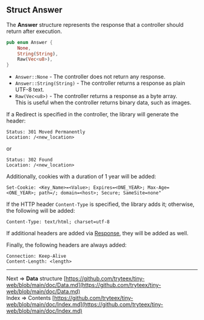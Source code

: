 ## Struct __Answer__
The __Answer__ structure represents the response that a controller should return after execution.
```rust
pub enum Answer {
    None,
    String(String),
    Raw(Vec<u8>),
}
```
* `Answer::None` - The controller does not return any response.
* `Answer::String(String)` - The controller returns a response as plain UTF-8 text.
* `Raw(Vec<u8>)` -  The controller returns a response as a byte array.  
This is useful when the controller returns binary data, such as images.

If a Redirect is specified in the controller, the library will generate the header:
```http
Status: 301 Moved Permanently
Location: /<new_location>
```
or 
```http
Status: 302 Found
Location: /<new_location>
```
Additionally, cookies with a duration of 1 year will be added:
```http
Set-Cookie: <Key_Name>=<Value>; Expires=<ONE_YEAR>; Max-Age=<ONE_YEAR>; path=/; domain=<host>; Secure; SameSite=none"
```
If the HTTP header ```Content-Type``` is specified, the library adds it; otherwise, the following will be added:
```http
Content-Type: text/html; charset=utf-8
```
If additional headers are added via [Response](https://github.com/tryteex/tiny-web/blob/main/doc/Response.md), they will be added as well.

Finally, the following headers are always added:
```http
Connection: Keep-Alive
Content-Length: <length>
```
___
Next => __Data__ structure [https://github.com/tryteex/tiny-web/blob/main/doc/Data.md](https://github.com/tryteex/tiny-web/blob/main/doc/Data.md)   
Index => Contents [https://github.com/tryteex/tiny-web/blob/main/doc/Index.md](https://github.com/tryteex/tiny-web/blob/main/doc/Index.md)  